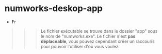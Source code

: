 # numworks-deskop-app
- Fr
>>> Le fichier exécutable se trouve dans le dossier "app" sous le nom de "numworks.exe". Le fichier n'est **pas déplaceable**, vous pouvez cependant créer un raccouris pour pouvoir l'utiliser d'où vous voulez.
